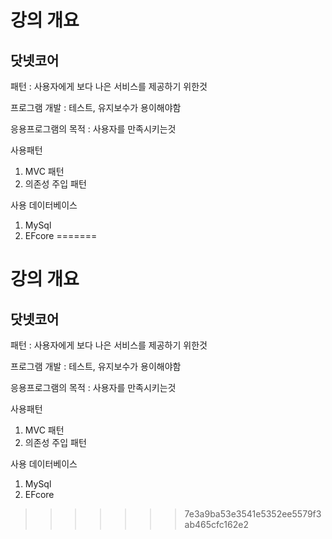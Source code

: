 
# 강의 개요

## 닷넷코어

패턴 : 사용자에게 보다 나은 서비스를 제공하기 위한것

프로그램 개발 : 테스트, 유지보수가 용이해야함

응용프로그램의 목적 : 사용자를 만족시키는것

사용패턴

1. MVC 패턴
2. 의존성 주입 패턴

사용 데이터베이스

1. MySql
2. EFcore
=======
# 강의 개요

## 닷넷코어

패턴 : 사용자에게 보다 나은 서비스를 제공하기 위한것

프로그램 개발 : 테스트, 유지보수가 용이해야함

응용프로그램의 목적 : 사용자를 만족시키는것

사용패턴

1. MVC 패턴
2. 의존성 주입 패턴

사용 데이터베이스

1. MySql
2. EFcore


>>>>>>> 7e3a9ba53e3541e5352ee5579f3ab465cfc162e2
